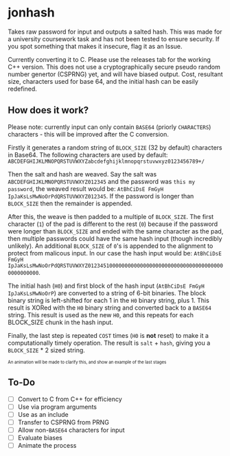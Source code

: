 # jonhash

Takes raw password for input and outputs a salted hash.
This was made for a university coursework task and has not been tested to ensure security. 
If you spot something that makes it insecure, flag it as an Issue.

Currently converting it to C. Please use the releases tab for the working C++ version.
This does not use a cryptographically secure pseudo random number genertor (CSPRNG) yet, and will have biased output.
Cost, resultant size, characters used for base 64, and the initial hash can be easily redefined.

## How does it work?

Please note: currently input can only contain `BASE64` (priorly `CHARACTERS`) characters - this will be improved after the C conversion.

Firstly it generates a random string of `BLOCK_SIZE` (32 by default) characters in Base64. The following characters are used by default:
`ABCDEFGHIJKLMNOPQRSTUVWXYZabcdefghijklmnopqrstuvwxyz0123456789+/`

Then the salt and hash are weaved. 
Say the salt was `ABCDEFGHIJKLMNOPQRSTUVWXYZ012345` and the password was `this my password`, the weaved result would be: `AtBhCiDsE FmGyH IpJaKsLsMwNoOrPdQRSTUVWXYZ012345`. If the password is longer than `BLOCK_SIZE` then the remainder is appended.

After this, the weave is then padded to a multiple of `BLOCK_SIZE`. The first character (`1`) of the pad is different to the rest (`0`) because if the password were longer than `BLOCK_SIZE` and ended with the same character as the pad, then multiple passwords could have the same hash input (though incredibly unlikely). An additional `BLOCK_SIZE` of `0`'s is appended to the alignment to protect from malicous input. In our case the hash input would be: `AtBhCiDsE FmGyH IpJaKsLsMwNoOrPdQRSTUVWXYZ012345100000000000000000000000000000000000000000000000`.

The initial hash (`H0`) and first block of the hash input (`AtBhCiDsE FmGyH IpJaKsLsMwNoOrP`) are converted to a string of 6-bit binaries. The block binary string is left-shifted for each 1 in the `H0` binary string, plus 1. This result is XORed with the `H0` binary string and converted back to a `BASE64` string. This result is used as the new `H0`, and this repeats for each BLOCK_SIZE chunk in the hash input. 

Finally, the last step is repeated `COST` times (`H0` is **not** reset) to make it a computationally timely operation.
The result is `salt` + `hash`, giving you a `BLOCK_SIZE` * 2 sized string.

<sub><sup>An animation will be made to clarify this, and show an example of the last stages</sup></sub>

## To-Do

- [ ] Convert to C from C++ for efficiency
- [ ] Use via program arguments
- [ ] Use as an include
- [ ] Transfer to CSPRNG from PRNG
- [ ] Allow non-`BASE64` characters for input
- [ ] Evaluate biases
- [ ] Animate the process
